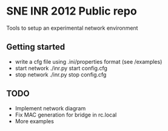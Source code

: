 SNE INR 2012 Public repo
=========================


Tools to setup an experimental network environment

Getting started
---------------
- write a cfg file using .ini/properties format (see /examples)
- start network ./inr.py start config.cfg
- stop network ./inr.py stop config.cfg


TODO
----
- Implement network diagram
- Fix MAC generation for bridge in rc.local
- More examples